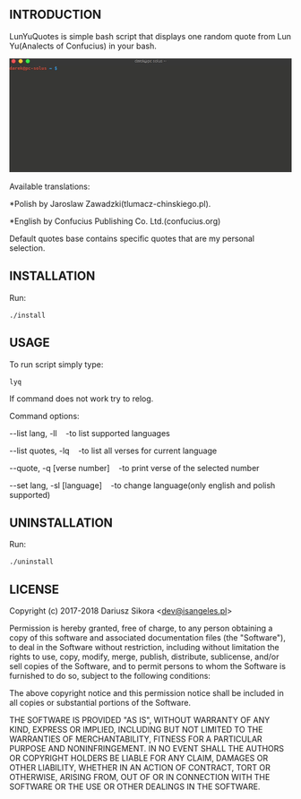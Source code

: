 ## INTRODUCTION
LunYuQuotes is simple bash script that displays one random quote from Lun Yu(Analects of Confucius) in your bash.

![gf1](/lyq_preview.gif)

Available translations:
  
*Polish by Jaroslaw Zawadzki(tlumacz-chinskiego.pl).
  
*English by Confucius Publishing Co. Ltd.(confucius.org)
  

Default quotes base contains specific quotes that are my personal selection. 

## INSTALLATION 
Run:

```
./install
```
## USAGE
To run script simply type:

```
lyq
```

If command does not work try to relog.

Command options:

--list lang, -ll &nbsp;&nbsp;&nbsp;-to list supported languages

--list quotes, -lq &nbsp;&nbsp;&nbsp;-to list all verses for current language

--quote, -q [verse number] &nbsp;&nbsp;&nbsp;-to print verse of the selected number 

--set lang, -sl [language] &nbsp;&nbsp;&nbsp;-to change language(only english and polish supported)

## UNINSTALLATION
Run:

```
./uninstall
```
## LICENSE
Copyright (c) 2017-2018 Dariusz Sikora <<dev@isangeles.pl>>

Permission is hereby granted, free of charge, to any person obtaining a copy
of this software and associated documentation files (the "Software"), to deal
in the Software without restriction, including without limitation the rights
to use, copy, modify, merge, publish, distribute, sublicense, and/or sell
copies of the Software, and to permit persons to whom the Software is
furnished to do so, subject to the following conditions:

The above copyright notice and this permission notice shall be included in all
copies or substantial portions of the Software.

THE SOFTWARE IS PROVIDED "AS IS", WITHOUT WARRANTY OF ANY KIND, EXPRESS OR
IMPLIED, INCLUDING BUT NOT LIMITED TO THE WARRANTIES OF MERCHANTABILITY,
FITNESS FOR A PARTICULAR PURPOSE AND NONINFRINGEMENT. IN NO EVENT SHALL THE
AUTHORS OR COPYRIGHT HOLDERS BE LIABLE FOR ANY CLAIM, DAMAGES OR OTHER
LIABILITY, WHETHER IN AN ACTION OF CONTRACT, TORT OR OTHERWISE, ARISING FROM,
OUT OF OR IN CONNECTION WITH THE SOFTWARE OR THE USE OR OTHER DEALINGS IN THE
SOFTWARE.